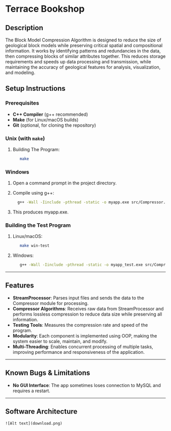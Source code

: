 # Terrace Bookshop

## Description

The Block Model Compression Algorithm is designed to reduce the size of geological block models while preserving critical spatial and compositional information. It works by identifying patterns and redundancies in the data, then compressing blocks of similar attributes together. This reduces storage requirements and speeds up data processing and transmission, while maintaining the accuracy of geological features for analysis, visualization, and modeling.

## Setup Instructions

### Prerequisites

- **C++ Compiler** (g++ recommended)
- **Make** (for Linux/macOS builds)
- **Git** (optional, for cloning the repository)

### Unix (with `make`)

1. Building The Program:
   ```bash
      make
   ```

### Windows

1. Open a command prompt in the project directory.

2. Compile using g++:
   ```bash
     g++ -Wall -Iinclude -pthread -static -o myapp.exe src/Compressor.cpp src/DisplayOutput.cpp src/StreamProcessor.cpp src/StreamBuffer.cpp src/OctTreeNode.cpp src/InputStreamReader.cpp src/ProcessorModule.cpp src/main.cpp
   ```
3. This produces myapp.exe.

### Building the Test Program

1. Linux/macOS:
   ```bash
      make win-test
   ```
2. Windows:
   ```bash
      g++ -Wall -Iinclude -pthread -static -o myapp_test.exe src/Compressor.cpp src/DisplayOutput.cpp src/StreamProcessor.cpp src/StreamBuffer.cpp src/OctTreeNode.cpp src/InputStreamReader.cpp src/ProcessorModule.cpp src/test.cpp
   ```

---

## Features

- **StreamProcessor**: Parses input files and sends the data to the Compressor module for processing.
- **Compressor Algorithms**: Receives raw data from StreamProcessor and performs lossless compression to reduce data size while preserving all information.
- **Testing Tools**: Measures the compression rate and speed of the program.
- **Modularity**: Each component is implemented using OOP, making the system easier to scale, maintain, and modify.
- **Multi-Threading**: Enables concurrent processing of multiple tasks, improving performance and responsiveness of the application.

---

## Known Bugs & Limitations

- **No GUI Interface**: The app sometimes loses connection to MySQL and requires a restart.

---

## Software Architecture

```
![Alt text](download.png)
```
